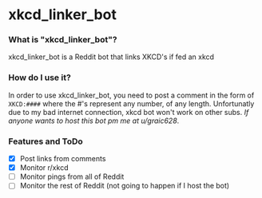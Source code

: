 # xkcd_linker_bot

### What is "xkcd_linker_bot"?
xkcd_linker_bot is a Reddit bot that links XKCD's if fed an xkcd

### How do I use it?
In order to use xkcd_linker_bot, you need to post a comment in the form of `XKCD:####` where the #'s represent any number, of any length. Unfortunatly due to my bad internet connection, xkcd bot won't work on other subs. *If anyone wants to host this bot pm me at u/graic628*.

### Features and ToDo
- [x] Post links from comments 
- [x] Monitor r/xkcd
- [ ] Monitor pings from all of Reddit
- [ ] Monitor the rest of Reddit (not going to happen if I host the bot)
